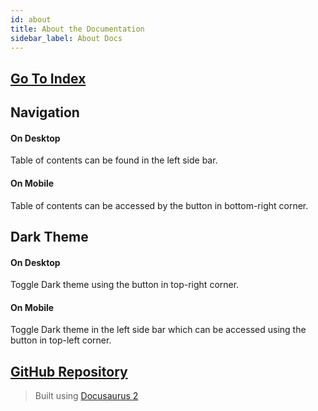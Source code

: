 ```yaml
---
id: about
title: About the Documentation
sidebar_label: About Docs
---
```


## [Go To Index](/index)

## Navigation

#### On Desktop
Table of contents can be found in the left side bar.

#### On Mobile
Table of contents can be accessed by the button in bottom-right corner.

## Dark Theme

#### On Desktop
Toggle Dark theme using the button in top-right corner.

#### On Mobile
Toggle Dark theme in the left side bar which can be accessed using the button in top-left corner.

## [GitHub Repository](https://github.com/Pranay-Tej/dev-handbook)

> Built using [Docusaurus 2](https://v2.docusaurus.io/)
